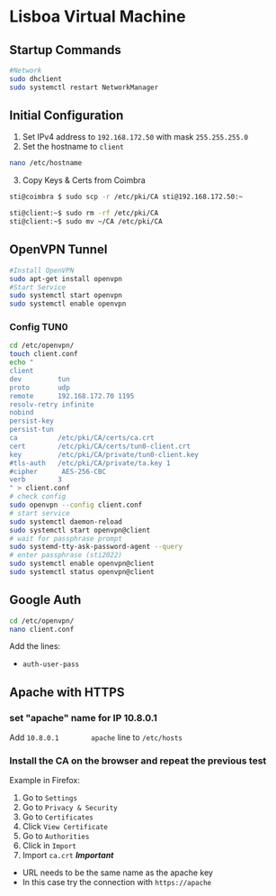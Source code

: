 # Lisboa Virtual Machine
## Startup Commands
```bash
#Network
sudo dhclient
sudo systemctl restart NetworkManager
```

## Initial Configuration
1. Set IPv4 address to `192.168.172.50` with mask `255.255.255.0`
2. Set the hostname to `client`
```sh
nano /etc/hostname

```
3. Copy Keys & Certs from Coimbra

```sh
sti@coimbra $ sudo scp -r /etc/pki/CA sti@192.168.172.50:~

sti@client:~$ sudo rm -rf /etc/pki/CA
sti@client:~$ sudo mv ~/CA /etc/pki/CA
```

## OpenVPN Tunnel
```sh
#Install OpenVPN
sudo apt-get install openvpn
#Start Service
sudo systemctl start openvpn
sudo systemctl enable openvpn
```
### Config TUN0
```sh
cd /etc/openvpn/
touch client.conf
echo "
client
dev         tun
proto       udp
remote      192.168.172.70 1195
resolv-retry infinite
nobind
persist-key
persist-tun
ca          /etc/pki/CA/certs/ca.crt
cert        /etc/pki/CA/certs/tun0-client.crt
key         /etc/pki/CA/private/tun0-client.key
#tls-auth   /etc/pki/CA/private/ta.key 1
#cipher      AES-256-CBC
verb        3
" > client.conf
# check config
sudo openvpn --config client.conf
# start service
sudo systemctl daemon-reload
sudo systemctl start openvpn@client
# wait for passphrase prompt
sudo systemd-tty-ask-password-agent --query
# enter passphrase (sti2022)
sudo systemctl enable openvpn@client
sudo systemctl status openvpn@client
```

## Google Auth
```sh
cd /etc/openvpn/
nano client.conf
```
Add the lines:
- `auth-user-pass`

## Apache with HTTPS

### set "apache" name for IP 10.8.0.1
Add `10.8.0.1        apache` line to `/etc/hosts`

### Install the CA on the browser and repeat the previous test
Example in Firefox:
1. Go to `Settings`
2. Go to `Privacy & Security`
3. Go to `Certificates`
4. Click `View Certificate`
5. Go to `Authorities`
6. Click in `Import`
7. Import `ca.crt`
***Important***
- URL needs to be the same name as the apache key
- In this case try the connection with `https://apache`
